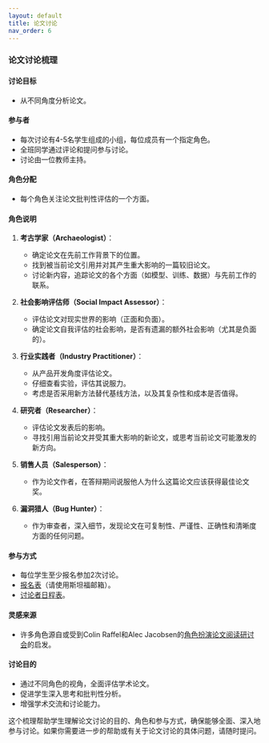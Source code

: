 ```yaml
---
layout: default
title: 论文讨论
nav_order: 6
---
```


### 论文讨论梳理

#### 讨论目标
- 从不同角度分析论文。

#### 参与者
- 每次讨论有4-5名学生组成的小组，每位成员有一个指定角色。
- 全班同学通过评论和提问参与讨论。
- 讨论由一位教师主持。

#### 角色分配
- 每个角色关注论文批判性评估的一个方面。

#### 角色说明
1. **考古学家（Archaeologist）**：
   - 确定论文在先前工作背景下的位置。
   - 找到被当前论文引用并对其产生重大影响的一篇较旧论文。
   - 讨论新内容，追踪论文的各个方面（如模型、训练、数据）与先前工作的联系。

2. **社会影响评估师（Social Impact Assessor）**：
   - 评估论文对现实世界的影响（正面和负面）。
   - 确定论文自我评估的社会影响，是否有遗漏的额外社会影响（尤其是负面的）。

3. **行业实践者（Industry Practitioner）**：
   - 从产品开发角度评估论文。
   - 仔细查看实验，评估其说服力。
   - 考虑是否采用新方法替代基线方法，以及其复杂性和成本是否值得。

4. **研究者（Researcher）**：
   - 评估论文发表后的影响。
   - 寻找引用当前论文并受其重大影响的新论文，或思考当前论文可能激发的新方向。

5. **销售人员（Salesperson）**：
   - 作为论文作者，在答辩期间说服他人为什么这篇论文应该获得最佳论文奖。

6. **漏洞猎人（Bug Hunter）**：
   - 作为审查者，深入细节，发现论文在可复制性、严谨性、正确性和清晰度方面的任何问题。

#### 参与方式
- 每位学生至少报名参加2次讨论。
- [报名表](https://forms.gle/tfZ8xnqDvagPpVg19)（请使用斯坦福邮箱）。
- [讨论者日程表](https://docs.google.com/spreadsheets/d/14NW3nesdE74VZFDPd-0cEFlyUwd6gnfn85OIuO-oflU/edit?usp=sharing)。

#### 灵感来源
- 许多角色源自或受到Colin Raffel和Alec Jacobsen的[角色扮演论文阅读研讨会](https://colinraffel.com/blog/role-playing-seminar.html)的启发。

#### 讨论目的
- 通过不同角色的视角，全面评估学术论文。
- 促进学生深入思考和批判性分析。
- 增强学术交流和讨论能力。

这个梳理帮助学生理解论文讨论的目的、角色和参与方式，确保能够全面、深入地参与讨论。如果你需要进一步的帮助或有关于论文讨论的具体问题，请随时提问。